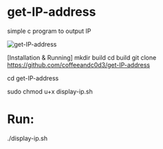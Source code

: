 # get-IP-address
simple c program to output IP

![get-IP-address](https://user-images.githubusercontent.com/31811490/157641049-4fc9e70a-6709-4b4e-a0aa-2613d1708bd3.png)

[Installation & Running]
mkdir build
cd build
git clone https://github.com/coffeeandc0d3/get-IP-address

cd get-IP-address

sudo chmod u+x display-ip.sh

# Run: 
./display-ip.sh
